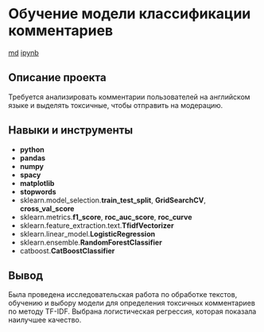 # Обучение модели классификации комментариев

[md](https://github.com/VotinovAlS/Portfolio/blob/master/Yandex_Praktikum_Projects/13.Identifying_Toxic_Comments/README.md)    [ipynb](https://github.com/VotinovAlS/Portfolio/blob/master/Yandex_Praktikum_Projects/13.Identifying_Toxic_Comments/P13_Identifying_Toxic_Comments.ipynb)

## Описание проекта

Требуется анализировать комментарии пользователей на английском языке и выделять токсичные, чтобы отправить на модерацию.


## Навыки и инструменты

- **python**
- **pandas**
- **numpy**
- **spacy**
- **matplotlib**
- **stopwords**
- sklearn.model_selection.**train_test_split**, **GridSearchCV**, **cross_val_score**
- sklearn.metrics.**f1_score**, **roc_auc_score**, **roc_curve**
- sklearn.feature_extraction.text.**TfidfVectorizer**
- sklearn.linear_model.**LogisticRegression**
- sklearn.ensemble.**RandomForestClassifier**
- catboost.**CatBoostClassifier**



## Вывод

Была проведена исследовательская работа по обработке текстов, обучению и выбору модели для определения токсичных комментариев по методу TF-IDF. Выбрана логистическая регрессия, которая показала наилучшее качество.